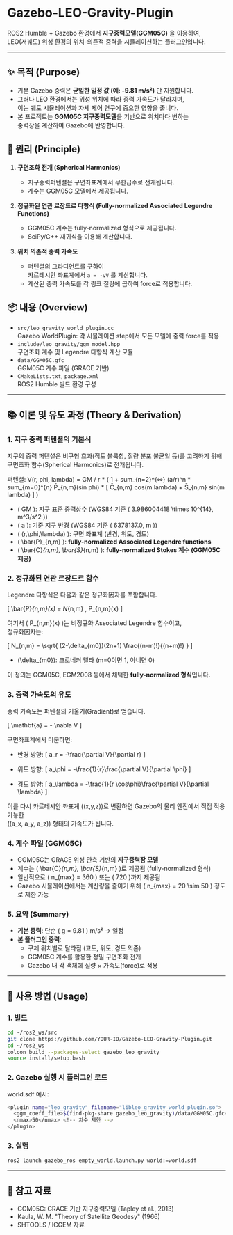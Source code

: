# Gazebo-LEO-Gravity-Plugin

ROS2 Humble + Gazebo 환경에서 **지구중력모델(GGM05C)** 을 이용하여,  
LEO(저궤도) 위성 환경의 위치-의존적 중력을 시뮬레이션하는 플러그인입니다.

---

## ✨ 목적 (Purpose)

- 기본 Gazebo 중력은 **균일한 일정 값 (예: -9.81 m/s²)** 만 지원합니다.  
- 그러나 LEO 환경에서는 위성 위치에 따라 중력 가속도가 달라지며,  
  이는 궤도 시뮬레이션과 자세 제어 연구에 중요한 영향을 줍니다.  
- 본 프로젝트는 **GGM05C 지구중력모델**을 기반으로 위치마다 변하는  
  중력장을 계산하여 Gazebo에 반영합니다.

## 🔬 원리 (Principle)

1. **구면조화 전개 (Spherical Harmonics)**  
   - 지구중력퍼텐셜은 구면좌표계에서 무한급수로 전개됩니다.  
   - 계수는 GGM05C 모델에서 제공됩니다.  

2. **정규화된 연관 르장드르 다항식 (Fully-normalized Associated Legendre Functions)**  
   - GGM05C 계수는 fully-normalized 형식으로 제공됩니다.  
   - SciPy/C++ 재귀식을 이용해 계산합니다.  

3. **위치 의존적 중력 가속도**  
   - 퍼텐셜의 그라디언트를 구하여  
     카르테시안 좌표계에서 `a = -∇V` 를 계산합니다.  
   - 계산된 중력 가속도를 각 링크 질량에 곱하여 force로 적용합니다.  

## 📦 내용 (Overview)

- `src/leo_gravity_world_plugin.cc`  
  Gazebo WorldPlugin: 각 시뮬레이션 step에서 모든 모델에 중력 force를 적용  
- `include/leo_gravity/ggm_model.hpp`  
  구면조화 계수 및 Legendre 다항식 계산 모듈  
- `data/GGM05C.gfc`  
  GGM05C 계수 파일 (GRACE 기반)  
- `CMakeLists.txt`, `package.xml`  
  ROS2 Humble 빌드 환경 구성  

---

## 📚 이론 및 유도 과정 (Theory & Derivation)

### 1. 지구 중력 퍼텐셜의 기본식

지구의 중력 퍼텐셜은 비구형 효과(적도 불룩함, 질량 분포 불균일 등)를 고려하기 위해  
구면조화 함수(Spherical Harmonics)로 전개됩니다.

퍼텐셜:
V(r, phi, lambda) = GM / r * ( 1 + sum_{n=2}^{∞} (a/r)^n * sum_{m=0}^{n} P̄_{n,m}(sin phi) * [ C̄_{n,m} cos(m lambda) + S̄_{n,m} sin(m lambda) ] )


- \( GM \): 지구 표준 중력상수 (WGS84 기준 \( 3.986004418 \times 10^{14}\, m^3/s^2 \))  
- \( a \): 기준 지구 반경 (WGS84 기준 \( 6378137.0\, m \))  
- \( (r,\phi,\lambda) \): 구면 좌표계 (반경, 위도, 경도)  
- \( \bar{P}_{n,m} \): **fully-normalized Associated Legendre functions**  
- \( \bar{C}_{n,m}, \bar{S}_{n,m} \): **fully-normalized Stokes 계수 (GGM05C 제공)**  

### 2. 정규화된 연관 르장드르 함수

Legendre 다항식은 다음과 같은 정규화因자를 포함합니다.

\[
\bar{P}_{n,m}(x) = N_{n,m} \, P_{n,m}(x)
\]

여기서 \( P_{n,m}(x) \)는 비정규화 Associated Legendre 함수이고,  
정규화因자는:

\[
N_{n,m} = \sqrt{ (2-\delta_{m0})(2n+1) \frac{(n-m)!}{(n+m)!} }
\]

- \(\delta_{m0}\): 크로네커 델타 (m=0이면 1, 아니면 0)  

이 정의는 GGM05C, EGM2008 등에서 채택한 **fully-normalized 형식**입니다.

### 3. 중력 가속도의 유도

중력 가속도는 퍼텐셜의 기울기(Gradient)로 얻습니다.

\[
\mathbf{a} = - \nabla V
\]

구면좌표계에서 미분하면:

- 반경 방향:
\[
a_r = -\frac{\partial V}{\partial r}
\]

- 위도 방향:
\[
a_\phi = -\frac{1}{r}\frac{\partial V}{\partial \phi}
\]

- 경도 방향:
\[
a_\lambda = -\frac{1}{r \cos\phi}\frac{\partial V}{\partial \lambda}
\]

이를 다시 카르테시안 좌표계 \((x,y,z)\)로 변환하면 Gazebo의 물리 엔진에서 직접 적용 가능한  
\((a_x, a_y, a_z)\) 형태의 가속도가 됩니다.

### 4. 계수 파일 (GGM05C)

- GGM05C는 GRACE 위성 관측 기반의 **지구중력장 모델**  
- 계수는 \( \bar{C}_{n,m}, \bar{S}_{n,m} \)로 제공됨 (fully-normalized 형식)  
- 일반적으로 \( n_{max} = 360 \) 또는 \( 720 \)까지 제공됨  
- Gazebo 시뮬레이션에서는 계산량을 줄이기 위해 \( n_{max} = 20 \sim 50 \) 정도로 제한 가능  


### 5. 요약 (Summary)

- **기본 중력**: 단순 \( g = 9.81 \) m/s² → 일정  
- **본 플러그인 중력**:  
  - 구체 위치별로 달라짐 (고도, 위도, 경도 의존)  
  - GGM05C 계수를 활용한 정밀 구면조화 전개  
  - Gazebo 내 각 객체에 질량 × 가속도(force)로 적용

---

## 🚀 사용 방법 (Usage)

### 1. 빌드
```bash
cd ~/ros2_ws/src
git clone https://github.com/YOUR-ID/Gazebo-LEO-Gravity-Plugin.git
cd ~/ros2_ws
colcon build --packages-select gazebo_leo_gravity
source install/setup.bash
```


### 2. Gazebo 실행 시 플러그인 로드

world.sdf 예시:
```bash
<plugin name="leo_gravity" filename="libleo_gravity_world_plugin.so">
  <ggm_coeff_file>$(find-pkg-share gazebo_leo_gravity)/data/GGM05C.gfc</ggm_coeff_file>
  <nmax>50</nmax> <!-- 차수 제한 -->
</plugin>
```
### 3. 실행
```bash
ros2 launch gazebo_ros empty_world.launch.py world:=world.sdf
```

---

## 📖 참고 자료
- GGM05C: GRACE 기반 지구중력모델 (Tapley et al., 2013)
- Kaula, W. M. "Theory of Satellite Geodesy" (1966)
- SHTOOLS / ICGEM 자료

